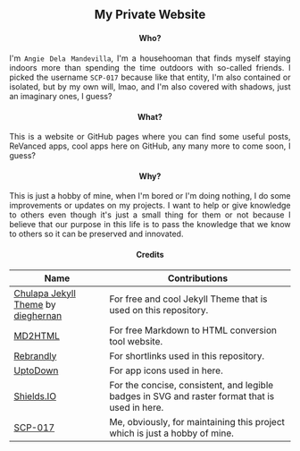 <h2> <p align="center"> My Private Website </p> </h2>

<h4> <p align="center"> Who? </p> </h4>

<p align="justify">
I'm <code>Angie Dela Mandevilla</code>, I'm a househooman that finds myself staying indoors more than spending the time outdoors with so-called friends. I picked the username <code>SCP-017</code> because like that entity, I'm also contained or isolated, but by my own will, lmao, and I'm also covered with shadows, just an imaginary ones, I guess?
</p>

<h4> <p align="center"> What? </p> </h4>

<p align="justify">
This is a website or GitHub pages where you can find some useful posts, ReVanced apps, cool apps here on GitHub, any many more to come soon, I guess?
</p>

<h4> <p align="center"> Why? </p> </h4>

<p align="justify">
This is just a hobby of mine, when I'm bored or I'm doing nothing, I do some improvements or updates on my projects. I want to help or give knowledge to others even though it's just a small thing for them or not because I believe that our purpose in this life is to pass the knowledge that we know to others so it can be preserved and innovated.
</p>

<h4> <p align="center"> Credits </p> </h4>

<table style="margin-left: auto; margin-right: auto;">
<thead>
<tr>
<th>Name</th>
<th>Contributions</th>
</tr>
</thead>
<tbody>
<tr>
<td><a href="https://dieghernan.github.io/chulapa">Chulapa Jekyll Theme</a> by <a href="https://github.com/dieghernan">dieghernan</a></td>
<td>For free and cool Jekyll Theme that is used on this repository.</td>
</tr>
<tr>
<td><a href="https://markdowntohtml.com">MD2HTML</a></td>
<td>For free Markdown to HTML conversion tool website.</td>
</tr>
<tr>
<td><a href="https://rebrandly.com">Rebrandly</a></td>
<td>For shortlinks used in this repository.</td>
</tr>
<tr>
<td><a href="https://en.uptodown.com">UptoDown</a></td>
<td>For app icons used in here.</td>
</tr>
<tr>
<td><a href="https://shields.io">Shields.IO</a></td>
<td>For the concise, consistent, and legible badges in SVG and raster format that is used in here.</td>
</tr>
<tr>
<td><a href="https://github.com/SCP-017">SCP-017</a></td>
<td>Me, obviously, for maintaining this project which is just a hobby of mine.</td>
</tr>
</tbody>
</table>
